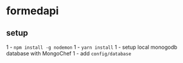 # formedapi

## setup
1 - `npm install -g nodemon`
1 - `yarn install`
1 - setup local monogodb database with MongoChef
1 - add `config/database`
